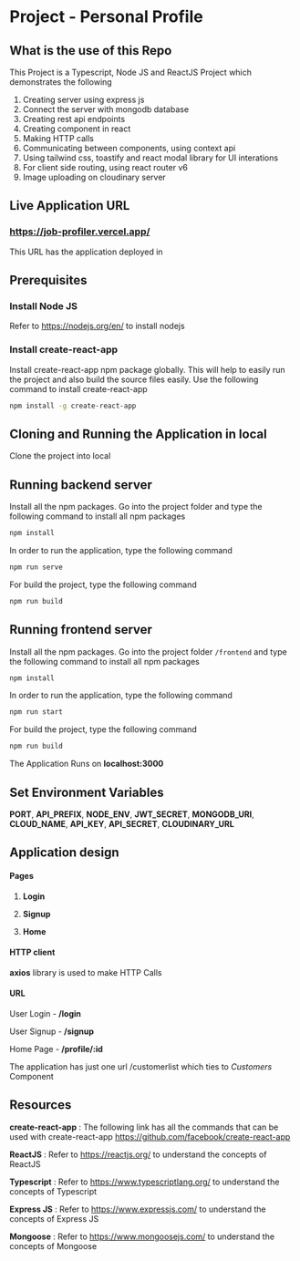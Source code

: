 # Project - Personal Profile

## What is the use of this Repo

This Project is a Typescript, Node JS and ReactJS Project which demonstrates the following
1. Creating server using express js
2. Connect the server with mongodb database
3. Creating rest api endpoints
4. Creating component in react
5. Making HTTP calls
6. Communicating between components, using context api
7. Using tailwind css, toastify and react modal library for UI interations
8. For client side routing, using react router v6
9. Image uploading on cloudinary server

## Live Application URL

### https://job-profiler.vercel.app/
This URL has the application deployed in

## Prerequisites

### Install Node JS
Refer to https://nodejs.org/en/ to install nodejs

### Install create-react-app
Install create-react-app npm package globally. This will help to easily run the project and also build the source files easily. Use the following command to install create-react-app

```bash
npm install -g create-react-app
```

## Cloning and Running the Application in local

Clone the project into local

## Running backend server

Install all the npm packages. Go into the project folder and type the following command to install all npm packages

```bash
npm install
```

In order to run the application, type the following command

```bash
npm run serve
```

For build the project, type the following command

```bash
npm run build
```

## Running frontend server

Install all the npm packages. Go into the project folder `/frontend` and type the following command to install all npm packages

```bash
npm install
```

In order to run the application, type the following command

```bash
npm run start
```

For build the project, type the following command

```bash
npm run build
```

The Application Runs on **localhost:3000**

## Set Environment Variables

**PORT**, **API_PREFIX**, **NODE_ENV**, **JWT_SECRET**, **MONGODB_URI**, **CLOUD_NAME**, **API_KEY**, **API_SECRET**, **CLOUDINARY_URL**

## Application design

#### Pages

1. **Login**

2. **Signup**

3. **Home**

#### HTTP client

**axios** library is used to make HTTP Calls

#### URL

User Login - **/login**

User Signup - **/signup**

Home Page - **/profile/:id**

The application has just one url /customerlist which ties to *Customers* Component

## Resources

**create-react-app** : The following link has all the commands that can be used with create-react-app
https://github.com/facebook/create-react-app

**ReactJS** : Refer to https://reactjs.org/ to understand the concepts of ReactJS

**Typescript** : Refer to https://www.typescriptlang.org/ to understand the concepts of Typescript

**Express JS** : Refer to https://www.expressjs.com/ to understand the concepts of Express JS

**Mongoose** : Refer to https://www.mongoosejs.com/ to understand the concepts of Mongoose
